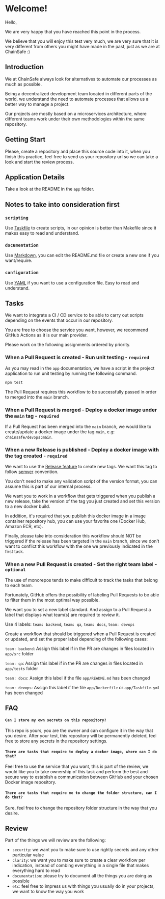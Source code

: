 # Welcome!

Hello,

We are very happy that you have reached this point in the process.

We believe that you will enjoy this test very much, we are very sure that it is very
different from others you might have made in the past, just as we are at ChainSafe :)

## Introduction

We at ChainSafe always look for alternatives to automate our processes as much as possible.

Being a decentralized development team located in different parts of the world,
we understand the need to automate processes that allows us a better way to manage a project.

Our projects are mostly based on a microservices architecture, where different teams work under
their own methodologies within the same repository.

## Getting Start

Please, create a repository and place this source code into it, when you finish this practice,
feel free to send us your repository url so we can take a look and start the review process.

## Application Details

Take a look at the README in the `app` folder.

## Notes to take into consideration first

### `scripting`

Use [Taskfile](https://taskfile.dev/#/) to create scripts, in our opinion is better than Makefile
since it makes easy to read and understand.

### `documentation`

Use [Markdown](https://guides.github.com/features/mastering-markdown/), you can edit the README.md
file or create a new one if you want/require.

### `configuration`

Use [YAML](https://yaml.org/) if you want to use a configuration file.
Easy to read and understand.

## Tasks

We want to integrate a CI / CD service to be able to carry out scripts depending on the events
that occur in our repository.

You are free to choose the service you want, however, we recommend GitHub Actions
as it is our main provider.

Please work on the following assignments ordered by priority.

### When a Pull Request is created - Run unit testing - `required`

As you may read in the `app` documentation, we have a script in the project application to run
unit testing by running the following command.

```sh
npm test
```

The Pull Request requires this workflow to be successfully passed in order to merged into the
`main` branch.

### When a Pull Request is merged - Deploy a docker image under the `main` tag - `required`

If a Pull Request has been merged into the `main` branch, we would like to create/update a
docker image under the tag `main`, e.g: `chainsafe/devops:main`.

### When a new Release is published - Deploy a docker image with the tag created - `required`

We want to use the [Release feature](https://github.com/ChainSafe/devops-assessments/releases/new)
to create new tags. We want this tag to follow [semver](https://semver.org) convention.

You don't need to make any validation script of the version format, you can assume this is part
of our internal process.

We want you to work in a workflow that gets triggered when you publish a new release, take the
version of the tag you just created and set this version to a new docker build.

In addition, it's required that you publish this docker image in a image container repository hub,
you can use your favorite one (Docker Hub, Amazon ECR, etc).

Finally, please take into consideration this workflow should NOT be triggered if the release has
been targeted in the `main` branch, since we don't want to conflict this workflow with the one
we previously indicated in the first task.

### When a new Pull Request is created - Set the right team label - `optional`

The use of monorepos tends to make difficult to track the tasks that belong to each team.

Fortunately, GitHub offers the possibility of labeling Pull Requests to be able to filter them in
the most optimal way possible.

We want you to set a new label standard. And assign to a Pull Request a label that displays what
team(s) are required to review it.

Use 4 labels: `team: backend`, `team: qa`, `team: docs`, `team: devops`

Create a workflow that should be triggered when a Pull Request is created or updated, and set
the proper label depending of the following cases:

`team: backend`: Assign this label if in the PR are changes in files located in `app/src` folder

`team: qa`: Assign this label if in the PR are changes in files located in `app/tests` folder

`team: docs`: Assign this label if the file `app/README.md` has been changed

`team: devops`: Assign this label if the file `app/Dockerfile` or `app/Taskfile.yml` has been
changed

## FAQ

#### `Can I store my own secrets on this repository?`

This repo is yours, you are the owner and can configure it in the way that you desire.
After your test, this repository will be permanently deleted, feel free to store any secrets in
the repository settings.

#### `There are tasks that require to deploy a docker image, where can I do that?`

Feel free to use the service that you want, this is part of the review, we would like you to take
ownership of this task and perform the best and secure way to establish a communication between
GitHub and your chosen Docker image repository.

#### `There are tasks that require me to change the folder structure, can I do that?`

Sure, feel free to change the repository folder structure in the way that you desire.

## Review

Part of the things we will review are the following:

- `security`: we want you to make sure to use rightly secrets and any other particular value
- `clarity`: we want you to make sure to create a clear workflow per indication, instead of
  combing everything in a single file that makes everything hard to read
- `documentation`: please try to document all the things you are doing as possible
- `etc`: feel free to impress us with things you usually do in your projects, we want to know the
  way you work

